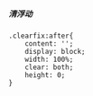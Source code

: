 ##### 清浮动
    .clearfix:after{
        content: '';
        display: block;
        width: 100%;
        clear: both;
        height: 0;
    }